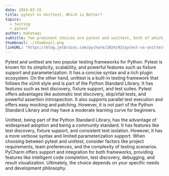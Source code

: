 ```yaml
---
date: 2024-03-15
title: pytest vs Unittest, Which is Better?
topics:
  - testing
  - pytest
author: mahataqi
subtitle: Two prominent choices are pytest and unittest, both of which come with their own sets of features and advantages.
thumbnail: ./thumbnail.png
linkURL: "https://blog.jetbrains.com/pycharm/2024/03/pytest-vs-unittest/"
---
```


Pytest and unittest are two popular testing frameworks for Python. Pytest is known for its simplicity, scalability, and powerful features such as fixture support and parameterization. It has a concise syntax and a rich plugin ecosystem. On the other hand, unittest is a built-in testing framework that follows the xUnit style and is part of the Python Standard Library. It has features such as test discovery, fixture support, and test suites. Pytest offers advantages like automatic test discovery, skip/xfail tests, and powerful assertion introspection. It also supports parallel test execution and offers easy mocking and patching. However, it is not part of the Python Standard Library and may have a moderate learning curve for beginners.

Unittest, being part of the Python Standard Library, has the advantage of widespread adoption and being a community standard. It has features like test discovery, fixture support, and consistent test isolation. However, it has a more verbose syntax and limited parameterization support. When choosing between pytest and unittest, consider factors like project requirements, team preferences, and the complexity of testing scenarios. PyCharm offers support and integration for both frameworks, providing features like intelligent code completion, test discovery, debugging, and result visualization. Ultimately, the choice depends on your specific needs and development philosophy.
